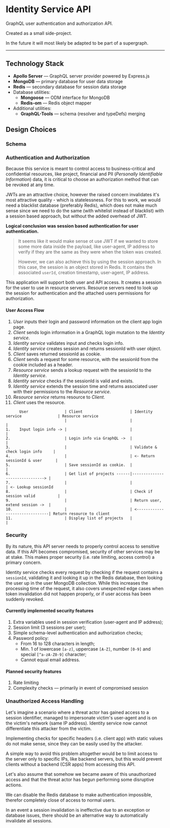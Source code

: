 # Identity Service API

GraphQL user authentication and authorization API.

Created as a small side-project.

In the future it will most likely be adapted to be part of a supergraph.

---

## Technology Stack

- **Apollo Server** — GraphQL server provider powered by Express.js
- **MongoDB** — primary database for user data storage
- **Redis** — secondary database for session data storage
- Database utilities:
  - **Mongoose** — ODM interface for MongoDB
  - **Redis-om** — Redis object mapper
- Additional utilities:
  - **GraphQL-Tools** — schema (resolver and typeDefs) merging

## Design Choices

### Schema


### Authentication and Authorization

Because this service is meant to control access to business-critical and confidential resources, like project, 
financial and PII (_Personally Identifiable Information_) data, it is critical to choose an authorization method 
that can be revoked at any time.

JWTs are an attractive choice, however the raised concern invalidates it's most attractive quality - which is 
statelessness. For this to work, we would need a blacklist database (preferably Redis), which does not make much sense 
since we need to do the same (with whitelist instead of blacklist) with a session based approach, but without the 
added overhead of JWT.

**Logical conclusion was session based authentication for user authentication.**

> It seems like it would make sense ot use JWT if we wanted to store some more data inside the payload, like 
> user-agent, IP address to verify if they are the same as they were when the token was created.
> 
> However, we can also achieve this by using the session approach. In this case, the session is an object stored in 
> Redis. It contains the associated `userId`, creation timestamp, user-agent,  IP address.

This application will support both user and API access. It creates a session for the user to use in resource servers. 
Resource servers need to look up the session for authentication and the attached users permissions for authorization.

#### User Access Flow

1. _User_ inputs their login and password information on the client app login page.
2. _Client_ sends login information in a GraphQL login mutation to the _Identity service_.
3. _Identity service_ validates input and checks login info.
4. _Identity service_ creates session and returns sessionId with user object.
5. _Client_ saves returned sessionId as cookie.
6. _Client_ sends a request for some resource, with the sessionId from the cookie included as a header.
7. _Resource service_ sends a lookup request with the sessionId to the _Identity service_. 
8. _Identity service_ checks if the sessionId is valid and exists.
9. _Identity service_ extends the session time and returns associated user with their permissions to the _Resource service_.
10. _Resource service_ returns resource to _Client_.
11. _Client_ uses the resource.

```
      User                | Client                     | Identity service                | Resource service
       	                  |                            |                                 | 
1.    Input login info -> |                            |                                 | 
2.                        | Login info via GraphQL ->  |                                 |
3.                        |                            | Validate & check login info     | 
4.                        |                            | <- Return sessionId & user      |
5.                        | Save sessionId as cookie.  |                                 | 
6.                        | Get list of projects ------|-------------------------------> | 
7.                        |                            |                                 | <- Lookup sessionId
8.                        |                            | Check if session valid          |
9.                        |                            | Return user, extend session ->  | 
10.                       |                            | <-------------------------------| Return resource to client
11.                       | Display list of projects   |                                 | 
```

### Security

By its nature, this API server needs to properly control access to sensitive data. If this API becomes compromised, security of other services may be at stake. This makes proper security (i.e. rate limiting, access control) a primary concern.

Identity service checks every request by checking if the request contains a `sessionId`, validating it and looking it up in the Redis database, then looking the user up in the user MongoDB collection. While this increases the processing time of the request, it also covers unexpected edge cases when token invalidation did not happen properly, or if user access has been suddenly revoked.

#### Currently implemented security features
1. Extra variables used in session verification (user-agent and IP address);
2. Session limit (3 sessions per user);
3. Simple schema-level authentication and authorization checks;
4. Password policy:
   - From 16 to 128 characters in length;
   - Min. 1 of lowercase `[a-z]`, uppercase `[A-Z]`, number `[0-9]` and special `[^a-zA-Z0-9]` character;
   - Cannot equal email address.

#### Planned security features
1. Rate limiting
2. Complexity checks — primarily in event of compromised session

### Unauthorized Access Handling
Let's imagine a scenario where a threat actor has gained access to a session identifier, managed to impersonate victim's user-agent and is on the victim's network (same IP address). Identity service now cannot differentiate this attacker from the victim.

Implementing checks for specific headers (i.e. client app) with static values do not make sense, since they can be easily used by the attacker.

A simple way to avoid this problem altogether would be to limit access to the server only to specific IPs, like backend servers, but this would prevent clients without a backend (CSR apps) from accessing this API.


Let's also assume that somehow we became aware of this unauthorized access and that the threat actor has begun performing some disruptive actions.

We can disable the Redis database to make authentication impossible, therefor completely close of access to normal users.

In an event a session invalidation is ineffective due to an exception or database issues, there should be an alternative way to automatically invalidate all sessions.